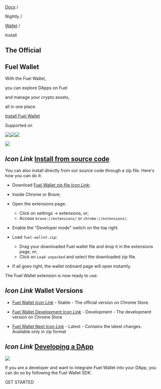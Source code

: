 [Docs](https://docs.fuel.network/) /

Nightly  /

[Wallet](https://docs.fuel.network/docs/nightly/wallet/) /

Install

## The Official

## Fuel Wallet

With the Fuel Wallet,

you can explore DApps on Fuel

and manage your crypto assets,

all in one place.

[Install Fuel Wallet](https://chrome.google.com/webstore/detail/fuel-wallet/dldjpboieedgcmpkchcjcbijingjcgok)

Supported on

![](https://docs.fuel.network/_next/static/media/brave.e84ab0f9.png)![](https://docs.fuel.network/_next/static/media/chrome.629a0312.png)![](https://docs.fuel.network/_next/static/media/edge.7c2662a9.png)

![](https://docs.fuel.network/_next/static/media/fuell-wallet-preview.ea40e1cd.png)

## _Icon Link_ [Install from source code](https://docs.fuel.network/docs/nightly/wallet/install/\#install-from-source-code)

You can also install directly from our source code through a zip file. Here's how you can do it:

- Download [Fuel Wallet zip file _Icon Link_](https://wallet.fuel.network/app/fuel-wallet-0.50.2.zip);
- Inside Chrome or Brave;
- Open the extensions page:
  - Click on settings -> extensions, or;
  - Access `brave://extensions/` or `chrome://extensions/`.
- Enable the "Developer mode" switch on the top right
- Load `fuel-wallet.zip`:

  - Drag your downloaded Fuel wallet file and drop it in the extensions page, or;
  - Click on `Load unpacked` and select the downloaded zip file.
- If all goes right, the wallet onboard page will open instantly.

The Fuel Wallet extension is now ready to use.

## _Icon Link_ Wallet Versions

- [Fuel Wallet _Icon Link_](https://wallet.fuel.network/) \- Stable - The official version on Chrome Store.

- [Fuel Wallet Development _Icon Link_](https://dev-wallet.fuel.network/) \- Development - The development version on Chrome Store

- [Fuel Wallet Next _Icon Link_](https://next-wallet.fuel.network/) \- Latest - Contains the latest changes. Available only in zip format


## _Icon Link_ [Developing a DApp](https://docs.fuel.network/docs/nightly/wallet/install/\#developing-a-dapp)

![](https://docs.fuel.network/_next/static/media/connectors-preview.e8d15b48.png)

If you are a developer and want to integrate Fuel Wallet into your DApp, you can do so by following the Fuel Wallet SDK.

GET STARTED